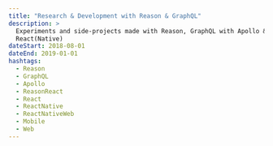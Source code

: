 ```yaml
---
title: "Research & Development with Reason & GraphQL"
description: >
  Experiments and side-projects made with Reason, GraphQL with Apollo &
  React(Native)
dateStart: 2018-08-01
dateEnd: 2019-01-01
hashtags:
  - Reason
  - GraphQL
  - Apollo
  - ReasonReact
  - React
  - ReactNative
  - ReactNativeWeb
  - Mobile
  - Web
---
```

